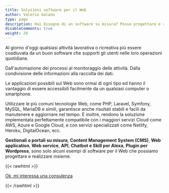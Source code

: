 ```yaml
---
title: Soluzioni software per il Web
author: Valerio Galano
type: page
description: Hai bisogno di un software su misura? Posso progettare e realizzare la soluzione Web più adatta alle tue esigenze.
disableComments: true
weight: 20
---
```


Al giorno d'oggi qualsiasi attività lavorativa o ricreativa più essere coadiuvata da un buon software che supporti gli utenti nelle loro operazioni quotidiane.

Dall'automazione dei processi al monitoraggio delle attività. Dalla condivisione delle informazioni alla raccolta dei dati.

Le applicazioni possibili sul Web sono ormai di ogni tipo ed hanno il vantaggio di essere accessibili facilmente da un qualsiasi computer o smartphone.

Utilizzare le più comuni tecnologie Web, come PHP, Laravel, Symfony, MySQL, MariaDB e simili, garantisce anche risultati stabili e facili da manutenere e aggiornare nel tempo. E inoltre, rendono la soluzione implementata perfettamente compatibile con i maggiori servizi Cloud come AWS, Azure e Google Cloud, e con servizi specializzati come Netlify, Heroku, DigitalOcean, ecc. 

**Gestionali o portali su misura**, **Content Management System (CMS)**, **Web application**, **Web service**, **API**, **Chatbot e Skill per Alexa**, **Plugin per Wordpress**, sono solo alcuni esempi di software per il Web che possiamo progettare e realizzare insieme.

{{< rawhtml >}}
<p><a class="button primary fit icon fa-pencil" href="/consulenza">Ok, mi interessa una consulenza</a></p>
{{< /rawhtml >}}

